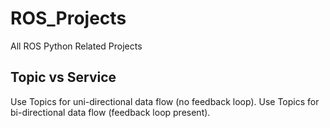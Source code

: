 # ROS_Projects
All ROS Python Related Projects

## Topic vs Service 
Use Topics for uni-directional data flow (no feedback loop).
Use Topics for bi-directional data flow (feedback loop present).
